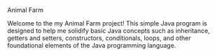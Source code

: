 Animal Farm

Welcome to the my Animal Farm project! This simple Java program is designed to help me solidify basic Java concepts such as inheritance, getters and setters, constructors, conditionals, loops, and other foundational elements of the Java programming language.
